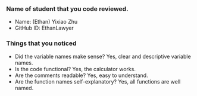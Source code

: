 ### Name of student that you code reviewed.
- Name: (Ethan) Yixiao Zhu 
- GitHub ID: EthanLawyer


### Things that you noticed
- Did the variable names make sense?
    Yes, clear and descriptive variable names.
- Is the code functional?
    Yes, the calculator works.
- Are the comments readable?
    Yes, easy to understand.
- Are the function names self-explanatory?
    Yes, all functions are well named.
